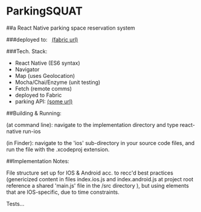 # ParkingSQUAT

##a React Native parking space reservation system

###deployed to: &nbsp; [(fabric url)](#)

###Tech. Stack:
* React Native (ES6 syntax)
* Navigator
* Map (uses Geolocation)
* Mocha/Chai/Enzyme (unit testing)
* Fetch (remote comms)
* deployed to Fabric
* parking API: [(some url)](#)

##Building & Running:

(at command line): navigate to the implementation directory and type react-native run-ios

(in Finder): navigate to the 'ios' sub-directory in your source code files, and run the file with the .xcodeproj extension.

##Implementation Notes:

File structure set up for IOS & Android acc. to recc'd best practices (genericized content in files index.ios.js and index.android.js at project root reference a shared 'main.js' file in the /src directory  ), but using elements that are IOS-specific, due to time constraints.

Tests...
